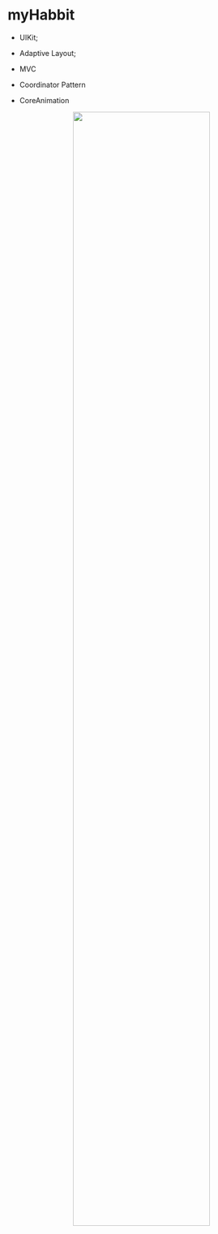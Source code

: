 # myHabbit


- UIKit;
- Adaptive Layout;
- MVC
- Coordinator Pattern
- CoreAnimation

  <p align="center" width="100%">
    <img width="75%" src="https://raw.githubusercontent.com/netology-code/iosui-diplom/main/Assets/promo.png"> 
  </p>

